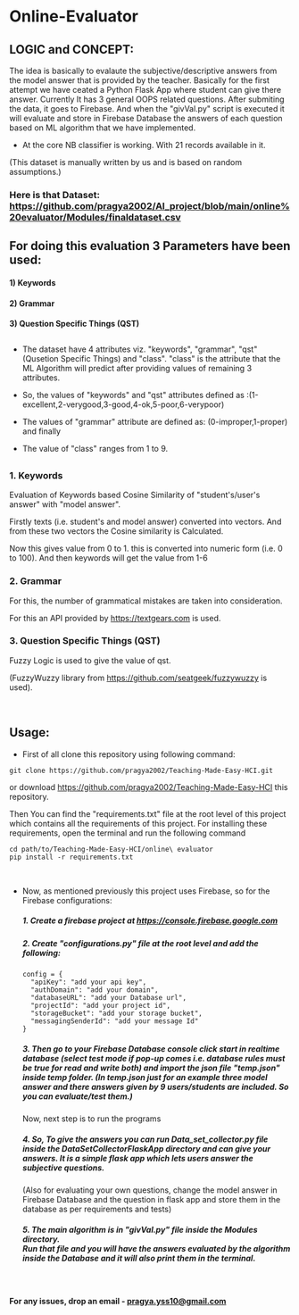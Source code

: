 # Online-Evaluator

## LOGIC and CONCEPT:

The idea is basically to evalaute the subjective/descriptive answers from the model answer that is provided by the teacher.
Basically for the first attempt we have ceated a Python Flask App where student can give there answer.
Currently It has 3 general OOPS related questions. After submiting the data, it goes to Firebase.
And when the "givVal.py" script is executed it will evaluate and store in Firebase Database the answers of each question based on ML algorithm that we have implemented.

- At the core NB classifier is working. With 21 records available in it.

(This dataset is manually written by us and is based on random assumptions.)


### Here is that Dataset: https://github.com/pragya2002/AI_project/blob/main/online%20evaluator/Modules/finaldataset.csv


## For doing this evaluation 3 Parameters have been used:
#### 1) Keywords
#### 2) Grammar
#### 3) Question Specific Things (QST)

##
- The dataset have 4 attributes viz. "keywords", "grammar", "qst"(Qusetion Specific Things) and "class".
"class" is the attribute that the ML Algorithm will predict after providing values of remaining 3 attributes.

- So,
the values of "keywords" and "qst" attributes defined as :(1-excellent,2-verygood,3-good,4-ok,5-poor,6-verypoor)

- The values of "grammar" attribute are defined as: (0-improper,1-proper) and finally

- The value of "class" ranges from 1 to 9. 
##

### 1. Keywords
Evaluation of Keywords based Cosine Similarity of "student's/user's answer" with "model answer".

Firstly texts (i.e. student's and model answer) converted into vectors. And from these two vectors the Cosine similarity is Calculated.

Now this gives value from 0 to 1. this is converted into numeric form (i.e. 0 to 100). And then keywords will get the value from 1-6


### 2. Grammar
For this, the number of grammatical mistakes are taken into consideration.

For this an API provided by https://textgears.com is used.

### 3. Question Specific Things (QST)
Fuzzy Logic is used to give the value of qst.

(FuzzyWuzzy library from https://github.com/seatgeek/fuzzywuzzy is used).

<br>

## Usage:
- First of all clone this repository using following command:

```git clone https://github.com/pragya2002/Teaching-Made-Easy-HCI.git```

or download https://github.com/pragya2002/Teaching-Made-Easy-HCI this repository. 

Then You can find the "requirements.txt" file at the root level of this project which contains all the requirements of this project. For installing these requirements, open the terminal and run the following command

```
cd path/to/Teaching-Made-Easy-HCI/online\ evaluator
pip install -r requirements.txt
```
<br>

- Now, as mentioned previously this project uses Firebase, so for the Firebase configurations:
  ##### 1. Create a firebase project at https://console.firebase.google.com
 
  ##### 2. Create "configurations.py" file at the root level and add the following:
  ```
  config = {
    "apiKey": "add your api key",
    "authDomain": "add your domain",
    "databaseURL": "add your Database url",
    "projectId": "add your project id",
    "storageBucket": "add your storage bucket",
    "messagingSenderId": "add your message Id"
  }
  ```
  ##### 3. Then go to your Firebase Database console click start in realtime database (select test mode if pop-up comes i.e. database rules must be true for read     and write both) and import the json file "temp.json" inside temp folder. (In temp.json just for an example three model answer and there answers given by 9           users/students are included. So you can evaluate/test them.)
  Now, next step is to run the programs
  
  ##### 4. So, To give the answers you can run Data_set_collector.py file inside the DataSetCollectorFlaskApp directory and can give your answers. It is a simple     flask app which lets users answer the subjective questions.

  (Also for evaluating your own questions, change the model answer in Firebase Database and the question in flask app and store them in the database as per requirements     and tests)

  ##### 5. The main algorithm is in "givVal.py" file inside the Modules directory. <br> Run that file and you will have the answers evaluated by the algorithm inside the Database and it will also print them in the terminal.


<br>

#### For any issues, drop an email - pragya.yss10@gmail.com
